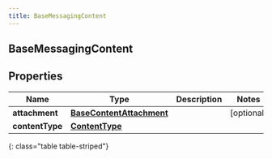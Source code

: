 ```yaml
---
title: BaseMessagingContent
---
```

## BaseMessagingContent


## Properties

| Name | Type | Description | Notes |
| ------------ | ------------- | ------------- | ------------- |
| **attachment** | <!----><!---->[**BaseContentAttachment**](BaseContentAttachment.html)<!----> |  |  [optional] |
| **contentType** | <!----><!---->[**ContentType**](ContentType.html)<!----> |  |  |
{: class="table table-striped"}



